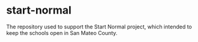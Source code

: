 # start-normal

The repository used to support the Start Normal project, which intended to keep the schools open in San Mateo County.
